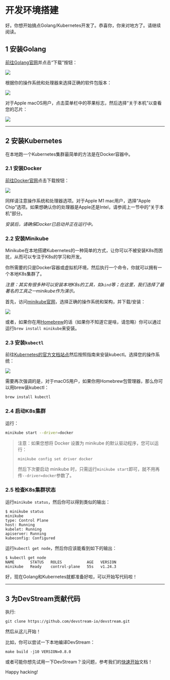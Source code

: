 # 开发环境搭建

好。你想开始搞点Golang/Kubernetes开发了。恭喜你，你来对地方了。请继续阅读。

## 1 安装Golang

[前往Golang官网](https://go.dev/)并点击“下载”按钮：

![](../../images/golang-install.png)

根据你的操作系统和处理器来选择正确的软件包版本：

![](../../images/golang-download.png)

对于Apple macOS用户，点击菜单栏中的苹果标志，然后选择“关于本机”以查看您的芯片：

![](../../images/about-this-mac.png)

---

## 2 安装Kubernetes

在本地跑一个Kubernetes集群最简单的方法是在Docker容器中。

### 2.1 安装Docker

[前往Docker官网](https://www.docker.com/)点击下载按钮：

![](../../images/docker-install.png)

同样请注意操作系统和处理器选项。对于Apple M1 mac用户，选择“Apple Chip”选项。如果想确认你的处理器是Apple还是Intel，请参阅上一节中的“关于本机”部分。

_安装后，请确保Docker已启动并正在运行中。_

### 2.2 安装Minikube

Minikube在本地搭建Kubernetes的一种简单的方式，让你可以不被安装K8s而困扰，从而可以专注于K8s的学习和开发。

你所需要的只是Docker容器或虚拟机环境，然后执行一个命令，你就可以拥有一个本地K8s集群了。

_注意：其实有很多种可以安装本地K8s的工具，如`kind`等；在这里，我们选择了最著名的工具之一minikube作为演示。_

首先，访问[minikube官网](https://minikube.sigs.k8s.io/docs/start/)，选择正确的操作系统和架构，并下载/安装：

![](../../images/minikube-install.png)

或者，如果你在用[Homebrew](https://brew.sh/)的话（如果你不知道它是啥，请忽略）你可以通过运行`brew install minikube`来安装。

### 2.3 安装`kubectl`

前往[Kubernetes的官方文档站点](https://kubernetes.io/docs/tasks/tools/)然后按照指南来安装kubectl。选择您的操作系统：

![](../../images/kubectl-install.png)

需要再次强调的是，对于macOS用户，如果你用Homebrew包管理器，那么你可以用brew装kubectl：

```bash
brew install kubectl
```

### 2.4 启动K8s集群

运行：

```bash
minikube start --driver=docker
```

> 注意：如果您想将 Docker 设置为 minikube 的默认驱动程序，您可以运行：
>
> ```bash
> minikube config set driver docker
> ```
>
> 然后下次要启动 minikube 时，只需运行`minikube start`即可，就不用再传`--driver=docker`参数了。

### 2.5 检查K8s集群状态

运行`minikube status`，然后你可以得到类似的输出：

```shell
$ minikube status
minikube
type: Control Plane
host: Running
kubelet: Running
apiserver: Running
kubeconfig: Configured
```

运行`kubectl get node`，然后你应该能看到如下的输出：

```shell
$ kubectl get node
NAME       STATUS   ROLES           AGE   VERSION
minikube   Ready    control-plane   55s   v1.24.3
```

好，现在Golang和Kubernetes就都准备好啦，可以开始写代码啦！

---

## 3 为DevStream贡献代码

执行:

```shell
git clone https://github.com/devstream-io/devstream.git
```

然后从这儿开始！

比如，你可以尝试一下本地编译DevStream：

```shell
make build -j10 VERSION=0.8.0
```

或者可能你想先试用一下DevStream？没问题，参考我们的[快速开始](../../quickstart.zh.md)文档！

Happy hacking!
